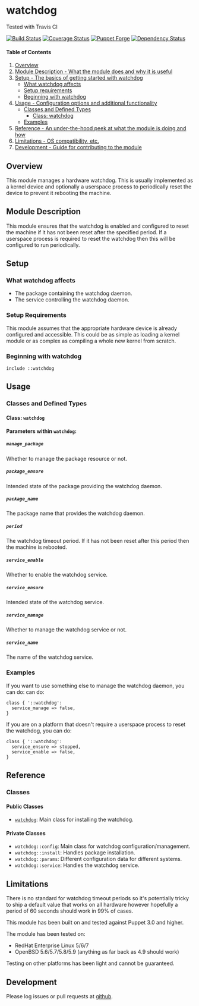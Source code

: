 # watchdog

Tested with Travis CI

[![Build Status](https://travis-ci.org/bodgit/puppet-watchdog.svg?branch=master)](https://travis-ci.org/bodgit/puppet-watchdog)
[![Coverage Status](https://coveralls.io/repos/bodgit/puppet-watchdog/badge.svg?branch=master&service=github)](https://coveralls.io/github/bodgit/puppet-watchdog?branch=master)
[![Puppet Forge](http://img.shields.io/puppetforge/v/bodgit/watchdog.svg)](https://forge.puppetlabs.com/bodgit/watchdog)
[![Dependency Status](https://gemnasium.com/bodgit/puppet-watchdog.svg)](https://gemnasium.com/bodgit/puppet-watchdog)

#### Table of Contents

1. [Overview](#overview)
2. [Module Description - What the module does and why it is useful](#module-description)
3. [Setup - The basics of getting started with watchdog](#setup)
    * [What watchdog affects](#what-watchdog-affects)
    * [Setup requirements](#setup-requirements)
    * [Beginning with watchdog](#beginning-with-watchdog)
4. [Usage - Configuration options and additional functionality](#usage)
    * [Classes and Defined Types](#classes-and-defined-types)
        * [Class: watchdog](#class-watchdog)
    * [Examples](#examples)
5. [Reference - An under-the-hood peek at what the module is doing and how](#reference)
5. [Limitations - OS compatibility, etc.](#limitations)
6. [Development - Guide for contributing to the module](#development)

## Overview

This module manages a hardware watchdog.
This is usually implemented as a kernel device and optionally a userspace
process to periodically reset the device to prevent it rebooting the machine.

## Module Description

This module ensures that the watchdog is enabled and configured to reset the
machine if it has not been reset after the specified period.
If a userspace process is required to reset the watchdog then this will be
configured to run periodically.

## Setup

### What watchdog affects

* The package containing the watchdog daemon.
* The service controlling the watchdog daemon.

### Setup Requirements

This module assumes that the appropriate hardware device is already configured
and accessible.
This could be as simple as loading a kernel module or as complex as compiling
a whole new kernel from scratch.

### Beginning with watchdog

```puppet
include ::watchdog
```

## Usage

### Classes and Defined Types

#### Class: `watchdog`

**Parameters within `watchdog`:**

##### `manage_package`

Whether to manage the package resource or not.

##### `package_ensure`

Intended state of the package providing the watchdog daemon.

##### `package_name`

The package name that provides the watchdog daemon.

##### `period`

The watchdog timeout period.
If it has not been reset after this period then the machine is rebooted.

##### `service_enable`

Whether to enable the watchdog service.

##### `service_ensure`

Intended state of the watchdog service.

##### `service_manage`

Whether to manage the watchdog service or not.

##### `service_name`

The name of the watchdog service.

### Examples

If you want to use something else to manage the watchdog daemon, you can do:
can do:

```puppet
class { '::watchdog':
  service_manage => false,
}
```

If you are on a platform that doesn't require a userspace process to reset
the watchdog, you can do:

```puppet
class { '::watchdog':
  service_ensure => stopped,
  service_enable => false,
}
```

## Reference

### Classes

#### Public Classes

* [`watchdog`](#class-watchdog): Main class for installing the watchdog.

#### Private Classes

* `watchdog::config`: Main class for watchdog configuration/management.
* `watchdog::install`: Handles package installation.
* `watchdog::params`: Different configuration data for different systems.
* `watchdog::service`: Handles the watchdog service.

## Limitations

There is no standard for watchdog timeout periods so it's potentially tricky
to ship a default value that works on all hardware however hopefully a period
of 60 seconds should work in 99% of cases.

This module has been built on and tested against Puppet 3.0 and higher.

The module has been tested on:

* RedHat Enterprise Linux 5/6/7
* OpenBSD 5.6/5.7/5.8/5.9 (anything as far back as 4.9 should work)

Testing on other platforms has been light and cannot be guaranteed.

## Development

Please log issues or pull requests at
[github](https://github.com/bodgit/puppet-watchdog).
